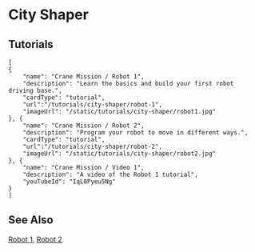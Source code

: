 # City Shaper

## Tutorials

```codecard
[
{
    "name": "Crane Mission / Robot 1",
    "description": "Learn the basics and build your first robot driving base.",
    "cardType": "tutorial",
    "url":"/tutorials/city-shaper/robot-1",
    "imageUrl": "/static/tutorials/city-shaper/robot1.jpg"
}, {
    "name": "Crane Mission / Robot 2",
    "description": "Program your robot to move in different ways.",
    "cardType": "tutorial",
    "url":"/tutorials/city-shaper/robot-2",
    "imageUrl": "/static/tutorials/city-shaper/robot2.jpg"
}, {
    "name": "Crane Mission / Video 1",
    "description": "A video of the Robot 1 tutorial",
    "youTubeId": "IqL0Pyeu5Ng"
}
]
```

## See Also

[Robot 1](/tutorials/city-shaper/robot-1),
[Robot 2](/tutorials/city-shaper/robot-2)

